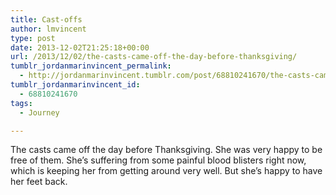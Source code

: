 ```yaml
---
title: Cast-offs
author: lmvincent
type: post
date: 2013-12-02T21:25:18+00:00
url: /2013/12/02/the-casts-came-off-the-day-before-thanksgiving/
tumblr_jordanmarinvincent_permalink:
  - http://jordanmarinvincent.tumblr.com/post/68810241670/the-casts-came-off-the-day-before-thanksgiving
tumblr_jordanmarinvincent_id:
  - 68810241670
tags:
  - Journey

---
```

The casts came off the day before Thanksgiving. She was very happy to be free of them. She’s suffering from some painful blood blisters right now, which is keeping her from getting around very well. But she’s happy to have her feet back.